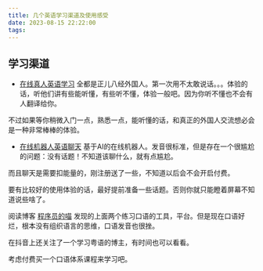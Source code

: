 ```yaml
---
title: 几个英语学习渠道及使用感受
date: 2023-08-15 22:22:00
tags:
---
```

## 学习渠道
- [在线真人英语学习](https://discord.com/channels/363985050578190336/1136453197913927840)
全都是正儿八经外国人。第一次用不太敢说话。。。体验的话，听他们讲有些能听懂，有些听不懂，体验一般吧。因为你听不懂也不会有人翻译给你。

不过如果等你稍微入门一点，熟悉一点，能听懂的话，和真正的外国人交流想必会是一种非常棒棒的体验。

- [在线机器人英语聊天](https://app.myshell.ai/zh/chat)
基于AI的在线机器人。发音很标准，但是存在一个很尴尬的问题：没有话题！不知道该聊什么，就有点尴尬。

而且聊天是需要扣能量的，刚注册送了一些，不知道以后会不会开启付费。

要有比较好的使用体验的话，最好提前准备一些话题。否则你就只能瞪着屏幕不知道说些啥了。

阅读博客 [程序员的喵](https://catcoding.me/p/new_english_tools/) 发现的上面两个练习口语的工具，平台。但是现在口语好烂，根本没有组织语言的思维，口语发音也很挫。

在抖音上还关注了一个学习粤语的博主，有时间也可以看看。

考虑付费买一个口语体系课程来学习吧。